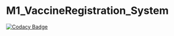 # M1_VaccineRegistration_System

[![Codacy Badge](https://api.codacy.com/project/badge/Grade/7e8cc0a7cda74a56bbb25d79d342b04f)](https://app.codacy.com/gh/theparthzala/M1_VaccineRegistration_System?utm_source=github.com&utm_medium=referral&utm_content=theparthzala/M1_VaccineRegistration_System&utm_campaign=Badge_Grade_Settings)

